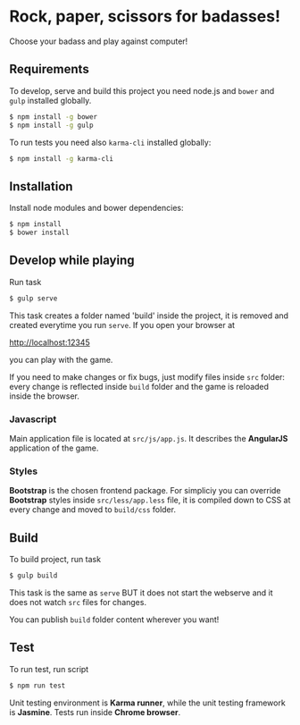 # Rock, paper, scissors for badasses!
Choose your badass and play against computer!

## Requirements
To develop, serve and build this project you need node.js and `bower` and `gulp` installed globally.

```bash
$ npm install -g bower
$ npm install -g gulp
```

To run tests you need also `karma-cli` installed globally:

```bash
$ npm install -g karma-cli
```

## Installation

Install node modules and bower dependencies:

```bash
$ npm install
$ bower install
```

## Develop while playing

Run task

```bash
$ gulp serve
```

This task creates a folder named 'build' inside the project, it is removed and created everytime you run `serve`. If you open your browser at

[http://localhost:12345](http://localhost:12345)

you can play with the game.

If you need to make changes or fix bugs, just modify files inside `src` folder: every change is reflected inside `build` folder and the game is reloaded inside the browser.

### Javascript

Main application file is located at `src/js/app.js`. It describes the **AngularJS** application of the game.

### Styles

**Bootstrap** is the chosen frontend package. For simpliciy you can override **Bootstrap** styles inside `src/less/app.less` file, it is compiled down to CSS at every change and moved to `build/css` folder.

## Build

To build project, run task

```bash
$ gulp build
```

This task is the same as `serve` BUT it does not start the webserve and it does not watch `src` files for changes.

You can publish `build` folder content wherever you want!

## Test

To run test, run script

```bash
$ npm run test
```

Unit testing environment is **Karma runner**, while the unit testing framework is **Jasmine**. Tests run inside **Chrome browser**.
